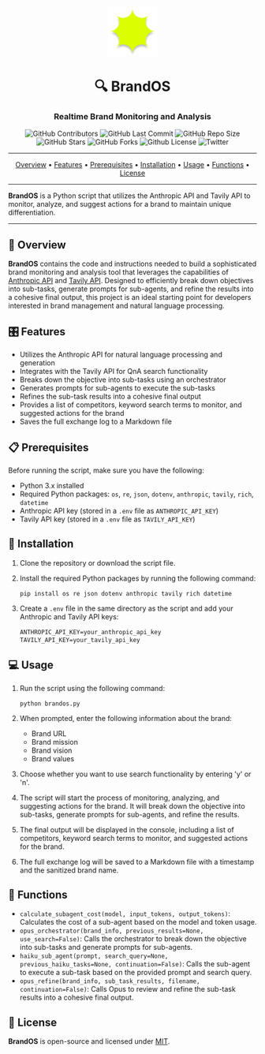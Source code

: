 <div align="center">
<img width="100px" src="./public/logo.png" />

# 🔍 BrandOS

### Realtime Brand Monitoring and Analysis

<p>
<img alt="GitHub Contributors" src="https://img.shields.io/github/contributors/yourusername/brandos" />
<img alt="GitHub Last Commit" src="https://img.shields.io/github/last-commit/yourusername/brandos" />
<img alt="GitHub Repo Size" src="https://img.shields.io/github/repo-size/yourusername/brandos" />
<img alt="GitHub Stars" src="https://img.shields.io/github/stars/yourusername/brandos" />
<img alt="GitHub Forks" src="https://img.shields.io/github/forks/yourusername/brandos" />
<img alt="Github License" src="https://img.shields.io/badge/License-MIT-yellow.svg" />
<img alt="Twitter" src="https://img.shields.io/twitter/follow/yourusername?style=social" />
</p>
</div>

-----

<p align="center">
 <a href="#-overview">Overview</a> •
 <a href="#-features">Features</a> •
 <a href="#-prerequisites">Prerequisites</a> •
 <a href="#-installation">Installation</a> •
 <a href="#-usage">Usage</a> •
 <a href="#-functions">Functions</a> •
 <a href="#-license">License</a>
</p>

-----

**BrandOS** is a Python script that utilizes the Anthropic API and Tavily API to monitor, analyze, and suggest actions for a brand to maintain unique differentiation.

-----

## 📖 Overview

**BrandOS** contains the code and instructions needed to build a sophisticated brand monitoring and analysis tool that leverages the capabilities of [Anthropic API](https://www.anthropic.com/) and [Tavily API](https://www.tavily.com/). Designed to efficiently break down objectives into sub-tasks, generate prompts for sub-agents, and refine the results into a cohesive final output, this project is an ideal starting point for developers interested in brand management and natural language processing.

## 🎛️ Features

- Utilizes the Anthropic API for natural language processing and generation
- Integrates with the Tavily API for QnA search functionality
- Breaks down the objective into sub-tasks using an orchestrator
- Generates prompts for sub-agents to execute the sub-tasks
- Refines the sub-task results into a cohesive final output
- Provides a list of competitors, keyword search terms to monitor, and suggested actions for the brand
- Saves the full exchange log to a Markdown file

## 📋 Prerequisites

Before running the script, make sure you have the following:

- Python 3.x installed
- Required Python packages: `os`, `re`, `json`, `dotenv`, `anthropic`, `tavily`, `rich`, `datetime`
- Anthropic API key (stored in a `.env` file as `ANTHROPIC_API_KEY`)
- Tavily API key (stored in a `.env` file as `TAVILY_API_KEY`)

## 🚀 Installation

1. Clone the repository or download the script file.

2. Install the required Python packages by running the following command:
   ```
   pip install os re json dotenv anthropic tavily rich datetime
   ```

3. Create a `.env` file in the same directory as the script and add your Anthropic and Tavily API keys:
   ```
   ANTHROPIC_API_KEY=your_anthropic_api_key
   TAVILY_API_KEY=your_tavily_api_key
   ```

## 💻 Usage

1. Run the script using the following command:
   ```
   python brandos.py
   ```

2. When prompted, enter the following information about the brand:
   - Brand URL
   - Brand mission
   - Brand vision
   - Brand values

3. Choose whether you want to use search functionality by entering 'y' or 'n'.

4. The script will start the process of monitoring, analyzing, and suggesting actions for the brand. It will break down the objective into sub-tasks, generate prompts for sub-agents, and refine the results.

5. The final output will be displayed in the console, including a list of competitors, keyword search terms to monitor, and suggested actions for the brand.

6. The full exchange log will be saved to a Markdown file with a timestamp and the sanitized brand name.

## 🧩 Functions

- `calculate_subagent_cost(model, input_tokens, output_tokens)`: Calculates the cost of a sub-agent based on the model and token usage.
- `opus_orchestrator(brand_info, previous_results=None, use_search=False)`: Calls the orchestrator to break down the objective into sub-tasks and generate prompts for sub-agents.
- `haiku_sub_agent(prompt, search_query=None, previous_haiku_tasks=None, continuation=False)`: Calls the sub-agent to execute a sub-task based on the provided prompt and search query.
- `opus_refine(brand_info, sub_task_results, filename, continuation=False)`: Calls Opus to review and refine the sub-task results into a cohesive final output.

## 📄 License

**BrandOS** is open-source and licensed under [MIT](https://opensource.org/licenses/MIT).